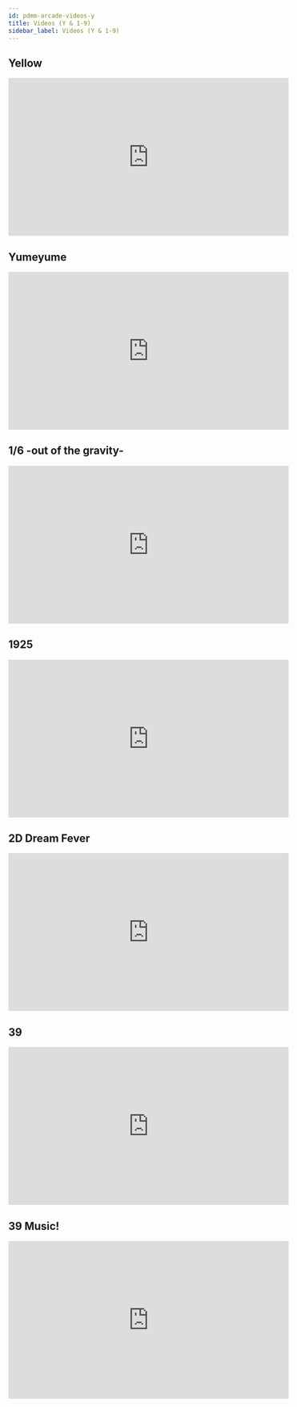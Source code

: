 ```yaml
---
id: pdmm-arcade-videos-y
title: Videos (Y & 1-9)
sidebar_label: Videos (Y & 1-9)
---
```


## Yellow
<iframe width="560" height="315" src="https://www.youtube-nocookie.com/embed/hLh7707tkPI?rel=0" frameborder="0" allow="accelerometer; autoplay; encrypted-media; gyroscope; picture-in-picture" allowfullscreen></iframe>

## Yumeyume
<iframe width="560" height="315" src="https://www.youtube-nocookie.com/embed/Cw8CNoDYwWI?rel=0" frameborder="0" allow="accelerometer; autoplay; encrypted-media; gyroscope; picture-in-picture" allowfullscreen></iframe>

## 1/6 -out of the gravity-
<iframe width="560" height="315" src="https://www.youtube-nocookie.com/embed/jF2BiO_nnrQ?rel=0" frameborder="0" allow="accelerometer; autoplay; encrypted-media; gyroscope; picture-in-picture" allowfullscreen></iframe>

## 1925
<iframe width="560" height="315" src="https://www.youtube-nocookie.com/embed/LSiLxW3PNOY?rel=0" frameborder="0" allow="accelerometer; autoplay; encrypted-media; gyroscope; picture-in-picture" allowfullscreen></iframe>

## 2D Dream Fever
<iframe width="560" height="315" src="https://www.youtube-nocookie.com/embed/eiltdmylBms?rel=0" frameborder="0" allow="accelerometer; autoplay; encrypted-media; gyroscope; picture-in-picture" allowfullscreen></iframe>

## 39
<iframe width="560" height="315" src="https://www.youtube-nocookie.com/embed/PVpLTrJqaW0?rel=0" frameborder="0" allow="accelerometer; autoplay; encrypted-media; gyroscope; picture-in-picture" allowfullscreen></iframe>

## 39 Music!
<iframe width="560" height="315" src="https://www.youtube-nocookie.com/embed/2ywawCz9gew?rel=0" frameborder="0" allow="accelerometer; autoplay; encrypted-media; gyroscope; picture-in-picture" allowfullscreen></iframe>
